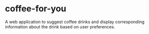 # coffee-for-you
A web application to suggest coffee drinks and display corresponding information about the drink based on user preferences.
